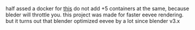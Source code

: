 half assed a docker for [this](https://github.com/LogicReinc/LogicReinc.BlendFarm)
do not add +5 containers at the same, because bleder will throttle you.
this project was made for faster eevee rendering. but it turns out that blender optimized eevee by a lot since blender v3.x
